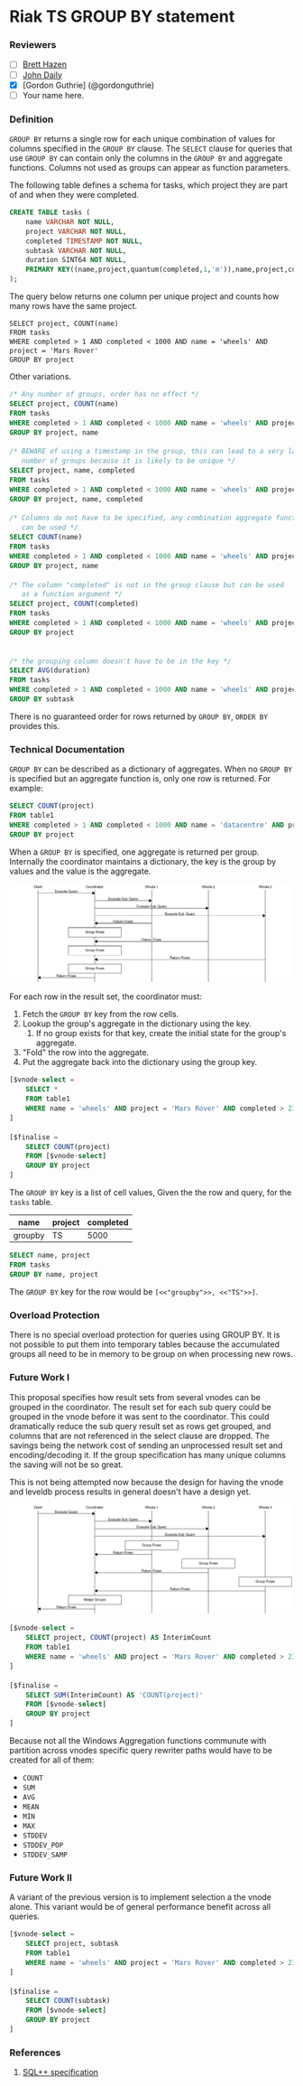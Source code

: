 
# Riak TS GROUP BY statement

### Reviewers

- [ ] [Brett Hazen](@javajolt)
- [ ] [John Daily](@mactintux)
- [X] [Gordon Guthrie] (@gordonguthrie)
- [ ] Your name here.

### Definition

`GROUP BY` returns a single row for each unique combination of values for columns specified in the `GROUP BY` clause.  The `SELECT` clause for queries that use `GROUP BY` can contain only the columns in the `GROUP BY` and aggregate functions. Columns not used as groups can appear as function parameters.

The following table defines a schema for tasks, which project they are part of and when they were completed.

```sql
CREATE TABLE tasks (
    name VARCHAR NOT NULL,
    project VARCHAR NOT NULL,
    completed TIMESTAMP NOT NULL,
    subtask VARCHAR NOT NULL,
    duration SINT64 NOT NULL,
    PRIMARY KEY((name,project,quantum(completed,1,'m')),name,project,completed)
);
```

The query below returns one column per unique project and counts how many rows have the same project.

```
SELECT project, COUNT(name)
FROM tasks
WHERE completed > 1 AND completed < 1000 AND name = 'wheels' AND project = 'Mars Rover'
GROUP BY project
```

Other variations.

```sql
/* Any number of groups, order has no effect */
SELECT project, COUNT(name)
FROM tasks
WHERE completed > 1 AND completed < 1000 AND name = 'wheels' AND project = 'Mars Rover'
GROUP BY project, name

/* BEWARE of using a timestamp in the group, this can lead to a very large
   number of groups because it is likely to be unique */
SELECT project, name, completed
FROM tasks
WHERE completed > 1 AND completed < 1000 AND name = 'wheels' AND project = 'Mars Rover'
GROUP BY project, name, completed

/* Columns do not have to be specified, any combination aggregate functions
   can be used */
SELECT COUNT(name)
FROM tasks
WHERE completed > 1 AND completed < 1000 AND name = 'wheels' AND project = 'Mars Rover'
GROUP BY project, name

/* The column "completed" is not in the group clause but can be used
   as a function argument */
SELECT project, COUNT(completed)
FROM tasks
WHERE completed > 1 AND completed < 1000 AND name = 'wheels' AND project = 'Mars Rover'
GROUP BY project


/* the grouping column doesn't have to be in the key */
SELECT AVG(duration)
FROM tasks
WHERE completed > 1 AND completed < 1000 AND name = 'wheels' AND project = 'Mars Rover'
GROUP BY subtask
```


There is no guaranteed order for rows returned by `GROUP BY`, `ORDER BY` provides this.

### Technical Documentation

`GROUP BY` can be described as a dictionary of aggregates. When no `GROUP BY` is specified but an aggregate function is, only one row is returned. For example:

```sql
SELECT COUNT(project)
FROM table1
WHERE completed > 1 AND completed < 1000 AND name = 'datacentre' AND project = 'Mars Rover'
GROUP BY project
```

When a `GROUP BY` is specified, one aggregate is returned per group. Internally the coordinator maintains a dictionary, the key is the group by values and the value is the aggregate.

![GROUP BY Sequence Diagram](groupby_coordinator.png)

For each row in the result set, the coordinator must:

1. Fetch the `GROUP BY` key from the row cells.
2. Lookup the group's aggregate in the dictionary using the key.
    1. If no group exists for that key, create the initial state for the group's aggregate. 
3. "Fold" the row into the aggregate.
4. Put the aggregate back into the dictionary using the group key.

```sql
[$vnode-select =
    SELECT *
    FROM table1
    WHERE name = 'wheels' AND project = 'Mars Rover' AND completed > 230000 AND completed completed < 330000
]

[$finalise =
    SELECT COUNT(project)
    FROM [$vnode-select]
    GROUP BY project
]
```

The `GROUP BY` key is a list of cell values, Given the the row and query, for the `tasks` table.

|   name  | project | completed |
|---------|---------|-----------|
| groupby | TS      |      5000 |

```sql
SELECT name, project
FROM tasks
GROUP BY name, project
```

The `GROUP BY` key for the row would be `[<<"groupby">>, <<"TS">>]`.

### Overload Protection

There is no special overload protection for queries using GROUP BY. It is not possible to put them into temporary tables because the accumulated groups all need to be in memory to be group on when processing new rows.

### Future Work I

This proposal specifies how result sets from several vnodes can be grouped in the coordinator. The result set for each sub query could be grouped in the vnode before it was sent to the coordinator.  This could dramatically reduce the sub query result set as rows get grouped, and columns that are not referenced in the select clause are dropped. The savings being the network cost of sending an unprocessed result set and encoding/decoding it. If the group specification has many unique columns the saving will not be so great.

This is not being attempted now because the design for having the vnode and leveldb process results in general doesn't have a design yet.

![GROUP BY Sequence Diagram](groupby_vnode.png)

```sql
[$vnode-select =
    SELECT project, COUNT(project) AS InterimCount
    FROM table1
    WHERE name = 'wheels' AND project = 'Mars Rover' AND completed > 230000 AND completed completed < 330000
]

[$finalise =
    SELECT SUM(InterimCount) AS 'COUNT(project)'
    FROM [$vnode-select]
    GROUP BY project
]
```

Because not all the Windows Aggregation functions communute with partition across vnodes specific query rewriter paths would have to be created for all of them:

* `COUNT`
* `SUM`
* `AVG`
* `MEAN`
* `MIN`
* `MAX`
* `STDDEV`
* `STDDEV_POP`
* `STDDEV_SAMP`

### Future Work II

A variant of the previous version is to implement selection a the vnode alone. This variant would be of general performance benefit across all queries.

```sql
[$vnode-select =
    SELECT project, subtask
    FROM table1
    WHERE name = 'wheels' AND project = 'Mars Rover' AND completed > 230000 AND completed completed < 330000
]

[$finalise =
    SELECT COUNT(subtask)
    FROM [$vnode-select]
    GROUP BY project
]
```


### References

1. [SQL++ specification](http://arxiv.org/pdf/1405.3631v8.pdf)